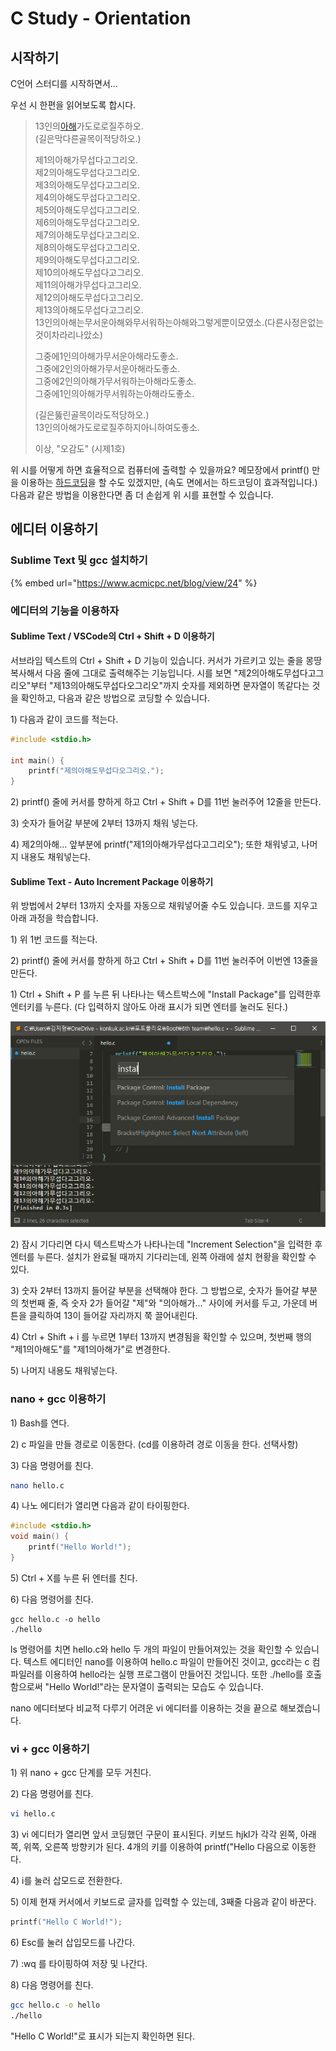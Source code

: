 # C Study - Orientation

## 시작하기

C언어 스터디를 시작하면서...

우선 시 한편을 읽어보도록 합시다.

> 13인의[아해](https://namu.wiki/w/%EC%95%84%ED%95%B4)가도로로질주하오.  
> \(길은막다른골목이적당하오.\)  
>   
> 제1의아해가무섭다고그리오.  
> 제2의아해도무섭다고그리오.  
> 제3의아해도무섭다고그리오.  
> 제4의아해도무섭다고그리오.  
> 제5의아해도무섭다고그리오.  
> 제6의아해도무섭다고그리오.  
> 제7의아해도무섭다고그리오.  
> 제8의아해도무섭다고그리오.  
> 제9의아해도무섭다고그리오.  
> 제10의아해도무섭다고그리오.  
> 제11의아해가무섭다고그리오.  
> 제12의아해도무섭다고그리오.  
> 제13의아해도무섭다고그리오.  
> 13인의아해는무서운아해와무서워하는아해와그렇게뿐이모였소.\(다른사정은없는것이차라리나았소\)  
>   
> 그중에1인의아해가무서운아해라도좋소.  
> 그중에2인의아해가무서운아해라도좋소.  
> 그중에2인의아해가무서워하는아해라도좋소.  
> 그중에1인의아해가무서워하는아해라도좋소.  
>   
> \(길은뚫린골목이라도적당하오.\)  
> 13인의아해가도로로질주하지아니하여도좋소.
>
> 이상, "오감도" \(시제1호\)

위 시를 어떻게 하면 효율적으로 컴퓨터에 출력할 수 있을까요? 메모장에서 printf\(\) 만을 이용하는 [하드코딩](https://namu.wiki/w/%ED%95%98%EB%93%9C%EC%BD%94%EB%94%A9)을 할 수도 있겠지만, \(속도 면에서는 하드코딩이 효과적입니다.\) 다음과 같은 방법을 이용한다면 좀 더 손쉽게 위 시를 표현할 수 있습니다.

## 에디터 이용하기

### Sublime Text 및 gcc 설치하기

{% embed url="https://www.acmicpc.net/blog/view/24" %}

### 에디터의 기능을 이용하자

#### Sublime Text / VSCode의 Ctrl + Shift + D 이용하기

서브라임 텍스트의 Ctrl + Shift + D 기능이 있습니다. 커서가 가르키고 있는 줄을 몽땅 복사해서 다음 줄에 그대로 출력해주는 기능입니다. 시를 보면 "제2의아해도무섭다고그리오"부터 "제13의아해도무섭다오그리오"까지 숫자를 제외하면 문자열이 똑같다는 것을 확인하고, 다음과 같은 방법으로 코딩할 수 있습니다.

1\) 다음과 같이 코드를 적는다. 

```c
#include <stdio.h>

int main() {
    printf("제의아해도무섭다오그리오.");
}
```

2\) printf\(\) 줄에 커서를 향하게 하고 Ctrl + Shift + D를 11번 눌러주어 12줄을 만든다.

3\) 숫자가 들어갈 부분에 2부터 13까지 채워 넣는다.

4\) 제2의아해... 앞부분에 printf\("제1의아해가무섭다고그리오"\);  또한 채워넣고, 나머지 내용도 채워넣는다.

#### Sublime Text - Auto Increment Package 이용하기

위 방법에서 2부터 13까지 숫자를 자동으로 채워넣어줄 수도 있습니다. 코드를 지우고 아래 과정을 학습합니다.

1\) 위 1번 코드를 적는다.

2\) printf\(\) 줄에 커서를 향하게 하고 Ctrl + Shift + D를 11번 눌러주어 이번엔 13줄을 만든다.

1\) Ctrl + Shift + P 를 누른 뒤 나타나는 텍스트박스에 "Install Package"를 입력한후 엔터키를 누른다. \(다 입력하지 않아도 아래 표시가 되면 엔터를 눌러도 된다.\)

![](../.gitbook/assets/image%20%284%29.png)

 2\) 잠시 기다리면 다시 텍스트박스가 나타나는데 "Increment Selection"을 입력한 후 엔터를 누른다. 설치가 완료될 때까지 기다리는데, 왼쪽 아래에 설치 현황을 확인할 수 있다.

3\) 숫자 2부터 13까지 들어갈 부분을 선택해야 한다. 그 방법으로, 숫자가 들어갈 부분의 첫번째 줄, 즉 숫자 2가 들어갈 "제"와 "의아해가..." 사이에 커서를 두고, 가운데 버튼을 클릭하여 13이 들어갈 자리까지 쭉 끌어내린다.

4\) Ctrl + Shift + i 를 누르면 1부터 13까지 변경됨을 확인할 수 있으며,  첫번째 행의 "제1의아해도"를 "제1의아해가"로 변경한다.

5\) 나머지 내용도 채워넣는다.

### nano + gcc 이용하기

1\) Bash를 연다.

2\) c 파일을 만들 경로로 이동한다. \(cd를 이용하려 경로 이동을 한다. 선택사항\)

3\) 다음 명령어를 친다.

```bash
nano hello.c
```

4\) 나노 에디터가 열리면 다음과 같이 타이핑한다.

```c
#include <stdio.h>
void main() {
    printf("Hello World!");
}
```

5\) Ctrl + X를 누른 뒤 엔터를 친다.

6\) 다음 명령어를 친다.

```text
gcc hello.c -o hello
./hello
```

ls 명령어를 치면 hello.c와 hello 두 개의 파일이 만들어져있는 것을 확인할 수 있습니다. 텍스트 에디터인 nano를 이용하여 hello.c 파일이 만들어진 것이고, gcc라는 c 컴파일러를 이용하여 hello라는 실행 프로그램이 만들어진 것입니다. 또한 ./hello를 호출함으로써 "Hello World!"라는 문자열이 출력되는 모습도  수 있습니다.

nano 에디터보다 비교적 다루기 어려운 vi 에디터를 이용하는 것을 끝으로 해보겠습니다.

### vi + gcc 이용하기

1\) 위 nano + gcc 단계를 모두 거친다.

2\) 다음 명령어를 친다.

```bash
vi hello.c
```

3\) vi 에디터가 열리면 앞서 코딩했던 구문이 표시된다. 키보드 hjkl가 각각 왼쪽, 아래쪽, 위쪽, 오른쪽 방향키가 된다. 4개의 키를 이용하여 printf\("Hello 다음으로 이동한다.

4\) i를 눌러 삽모드로 전환한다.

5\) 이제 현재 커서에서 키보드로 글자를 입력할 수 있는데, 3째줄 다음과 같이 바꾼다.

```c
printf("Hello C World!");
```

6\) Esc를 눌러 삽입모드를 나간다.

7\) :wq 를 타이핑하여 저장 및 나간다.

8\) 다음 명령어를 친다.

```bash
gcc hello.c -o hello
./hello
```

"Hello C World!"로 표시가 되는지 확인하면 된다.

